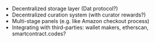 * Decentralized storage layer (Dat protocol?)
* Decentralized curation system (with curator rewards?)
* Multi-stage panels (e.g. like Amazon checkout process)
* Integrating with third-parties: wallet makers, etherscan, smartcontract.codes?
